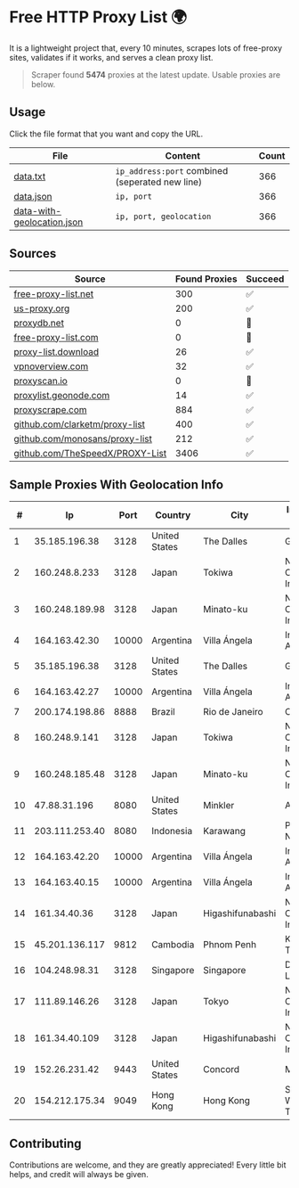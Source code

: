 
# Free HTTP Proxy List 🌍

It is a lightweight project that, every 10 minutes, scrapes lots of free-proxy sites, validates if it works, and serves a clean proxy list.


> Scraper found **5474** proxies at the latest update. Usable proxies are below.

## Usage

Click the file format that you want and copy the URL.


|File|Content|Count|
|----|-------|-----|
|[data.txt](https://raw.githubusercontent.com/themiralay/Proxy-List-World/master/data.txt)|`ip_address:port` combined (seperated new line)|366|
|[data.json](https://raw.githubusercontent.com/themiralay/Proxy-List-World/master/data.json)|`ip, port`|366|
|[data-with-geolocation.json](https://raw.githubusercontent.com/themiralay/Proxy-List-World/master/data-with-geolocation.json)|`ip, port, geolocation`|366|

## Sources

|Source|Found Proxies|Succeed|
|------|-------------|-------|
|[free-proxy-list.net](https://free-proxy-list.net)|300|✅|
|[us-proxy.org](https://www.us-proxy.org)|200|✅|
|[proxydb.net](http://proxydb.net)|0|🚫|
|[free-proxy-list.com](https://free-proxy-list.com/?page=&port=&type%5B%5D=http&type%5B%5D=https&up_time=0&search=Search)|0|🚫|
|[proxy-list.download](https://www.proxy-list.download/HTTP)|26|✅|
|[vpnoverview.com](https://vpnoverview.com/privacy/anonymous-browsing/free-proxy-servers)|32|✅|
|[proxyscan.io](https://www.proxyscan.io)|0|🚫|
|[proxylist.geonode.com](https://proxylist.geonode.com/api/proxy-list?limit=300&page=1&sort_by=lastChecked&sort_type=desc&protocols=http,https)|14|✅|
|[proxyscrape.com](https://api.proxyscrape.com/v2/?request=displayproxies&protocol=http&timeout=10000&country=all&ssl=all&anonymity=all)|884|✅|
|[github.com/clarketm/proxy-list](https://raw.githubusercontent.com/clarketm/proxy-list/master/proxy-list-raw.txt)|400|✅|
|[github.com/monosans/proxy-list](https://raw.githubusercontent.com/monosans/proxy-list/main/proxies/http.txt)|212|✅|
|[github.com/TheSpeedX/PROXY-List](https://raw.githubusercontent.com/TheSpeedX/PROXY-List/master/http.txt)|3406|✅|


## Sample Proxies With Geolocation Info

|#|Ip|Port|Country|City|Internet Service Provider|
|-|--|----|-------|----|-------------------------|
|1|35.185.196.38|3128|United States|The Dalles|Google LLC|
|2|160.248.8.233|3128|Japan|Tokiwa|NTT PC Communications, Inc.|
|3|160.248.189.98|3128|Japan|Minato-ku|NTT PC Communications, Inc.|
|4|164.163.42.30|10000|Argentina|Villa Ángela|Interret Villa Angela SRL|
|5|35.185.196.38|3128|United States|The Dalles|Google LLC|
|6|164.163.42.27|10000|Argentina|Villa Ángela|Interret Villa Angela SRL|
|7|200.174.198.86|8888|Brazil|Rio de Janeiro|Claro S.A|
|8|160.248.9.141|3128|Japan|Tokiwa|NTT PC Communications, Inc.|
|9|160.248.185.48|3128|Japan|Minato-ku|NTT PC Communications, Inc.|
|10|47.88.31.196|8080|United States|Minkler|Alibaba.com LLC|
|11|203.111.253.40|8080|Indonesia|Karawang|PT Wifian Global Nusantara|
|12|164.163.42.20|10000|Argentina|Villa Ángela|Interret Villa Angela SRL|
|13|164.163.40.15|10000|Argentina|Villa Ángela|Interret Villa Angela SRL|
|14|161.34.40.36|3128|Japan|Higashifunabashi|NTT PC Communications, Inc.|
|15|45.201.136.117|9812|Cambodia|Phnom Penh|King Technologies Co|
|16|104.248.98.31|3128|Singapore|Singapore|DigitalOcean, LLC|
|17|111.89.146.26|3128|Japan|Tokyo|NTT PC Communications, Inc.|
|18|161.34.40.109|3128|Japan|Higashifunabashi|NTT PC Communications, Inc.|
|19|152.26.231.42|9443|United States|Concord|MCNC|
|20|154.212.175.34|9049|Hong Kong|Hong Kong|Shenzhen Wanghu Technology Co|



## Contributing

Contributions are welcome, and they are greatly appreciated! Every
little bit helps, and credit will always be given.

